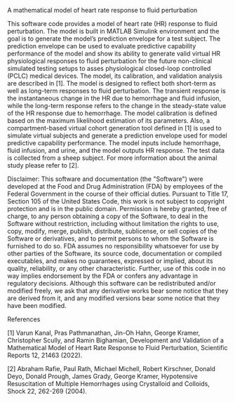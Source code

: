 A mathematical model of heart rate response to fluid perturbation

This software code provides a model of heart rate (HR) response to fluid perturbation. The model is built in MATLAB Simulink environment and the goal is to generate the model’s prediction envelope for a test subject. The prediction envelope can be used to evaluate predictive capability performance of the model and show its ability to generate valid virtual HR physiological responses to fluid perturbation for the future non-clinical simulated testing setups to asses physiological closed-loop controlled (PCLC) medical devices. The model, its calibration, and validation analysis are described in [1]. The model is designed to reflect both short-term as well as long-term responses to fluid perturbation. The transient response is the instantaneous change in the HR due to hemorrhage and fluid infusion, while the long-term response refers to the change in the steady-state value of the HR response due to hemorrhage. The model calibration is defined based on the maximum likelihood estimation of its parameters. Also, a compartment-based virtual cohort generation tool defined in [1] is used to simulate virtual subjects and generate a prediction envelope used for model predictive capability performance. The model inputs include hemorrhage, fluid infusion, and urine, and the model outputs HR response. The test data is collected from a sheep subject. For more information about the animal study please refer to [2].

Disclaimer: This software and documentation (the "Software") were developed at the Food and Drug Administration (FDA) by employees of the Federal Government in the course of their official duties. Pursuant to Title 17, Section 105 of the United States Code, this work is not subject to copyright protection and is in the public domain. Permission is hereby granted, free of charge, to any person obtaining a copy of the Software, to deal in the Software without restriction, including without limitation the rights to use, copy, modify, merge, publish, distribute, sublicense, or sell copies of the Software or derivatives, and to permit persons to whom the Software is furnished to do so. FDA assumes no responsibility whatsoever for use by other parties of the Software, its source code, documentation or compiled executables, and makes no guarantees, expressed or implied, about its quality, reliability, or any other characteristic. Further, use of this code in no way implies endorsement by the FDA or confers any advantage in regulatory decisions. Although this software can be redistributed and/or modified freely, we ask that any derivative works bear some notice that they are derived from it, and any modified versions bear some notice that they have been modified.

References

[1] Varun Kanal, Pras Pathmanathan, Jin-Oh Hahn, George Kramer, Christopher Scully, and Ramin Bighamian, Development and Validation of a Mathematical Model of Heart Rate Response to Fluid Perturbation, Scientific Reports 12, 21463 (2022).

[2] Abraham Rafie, Paul Rath, Michael Michell, Robert Kirschner, Donald Deyo, Donald Prough, James Grady, George Kramer, Hypotensive Resuscitation of Multiple Hemorrhages using Crystalloid and Colloids, Shock 22, 262-269 (2004).
